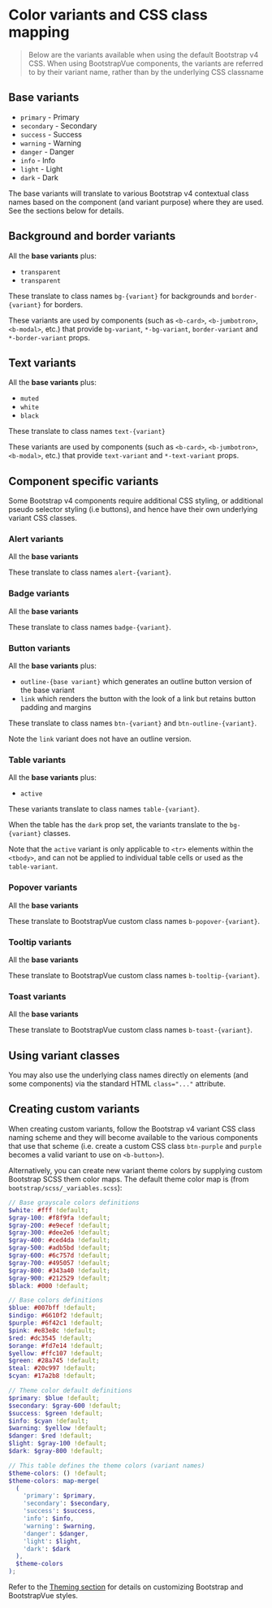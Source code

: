 # Color variants and CSS class mapping

> Below are the variants available when using the default Bootstrap v4 CSS. When using BootstrapVue
> components, the variants are referred to by their variant name, rather than by the underlying CSS
> classname

## Base variants

- `primary` - <span class="text-primary">Primary</span>
- `secondary` - <span class="text-secondary">Secondary</span>
- `success` - <span class="text-success">Success</span>
- `warning` - <span class="text-warning">Warning</span>
- `danger` - <span class="text-danger">Danger</span>
- `info` - <span class="text-info">Info</span>
- `light` - <span class="text-light">Light</span>
- `dark` - <span class="text-dark">Dark</span>

The base variants will translate to various Bootstrap v4 contextual class names based on the
component (and variant purpose) where they are used. See the sections below for details.

## Background and border variants

All the **base variants** plus:

- `transparent`
- `transparent`

These translate to class names `bg-{variant}` for backgrounds and `border-{variant}` for borders.

These variants are used by components (such as `<b-card>`, `<b-jumbotron>`, `<b-modal>`, etc.) that
provide `bg-variant`, `*-bg-variant`, `border-variant` and `*-border-variant` props.

## Text variants

All the **base variants** plus:

- `muted`
- `white`
- `black`

These translate to class names `text-{variant}`

These variants are used by components (such as `<b-card>`, `<b-jumbotron>`, `<b-modal>`, etc.) that
provide `text-variant` and `*-text-variant` props.

## Component specific variants

Some Bootstrap v4 components require additional CSS styling, or additional pseudo selector styling
(i.e buttons), and hence have their own underlying variant CSS classes.

### Alert variants

All the **base variants**

These translate to class names `alert-{variant}`.

### Badge variants

All the **base variants**

These translate to class names `badge-{variant}`.

### Button variants

All the **base variants** plus:

- `outline-{base variant}` which generates an outline button version of the base variant
- `link` which renders the button with the look of a link but retains button padding and margins

These translate to class names `btn-{variant}` and `btn-outline-{variant}`.

Note the `link` variant does not have an outline version.

### Table variants

All the **base variants** plus:

- `active`

These variants translate to class names `table-{variant}`.

When the table has the `dark` prop set, the variants translate to the `bg-{variant}` classes.

Note that the `active` variant is only applicable to `<tr>` elements within the `<tbody>`, and can
not be applied to individual table cells or used as the `table-variant`.

### Popover variants

All the **base variants**

These translate to BootstrapVue custom class names `b-popover-{variant}`.

### Tooltip variants

All the **base variants**

These translate to BootstrapVue custom class names `b-tooltip-{variant}`.

### Toast variants

All the **base variants**

These translate to BootstrapVue custom class names `b-toast-{variant}`.

## Using variant classes

You may also use the underlying class names directly on elements (and some components) via the
standard HTML `class="..."` attribute.

## Creating custom variants

When creating custom variants, follow the Bootstrap v4 variant CSS class naming scheme and they will
become available to the various components that use that scheme (i.e. create a custom CSS class
`btn-purple` and `purple` becomes a valid variant to use on `<b-button>`).

Alternatively, you can create new variant theme colors by supplying custom Bootstrap SCSS them color
maps. The default theme color map is (from `bootstrap/scss/_variables.scss`):

```scss
// Base grayscale colors definitions
$white: #fff !default;
$gray-100: #f8f9fa !default;
$gray-200: #e9ecef !default;
$gray-300: #dee2e6 !default;
$gray-400: #ced4da !default;
$gray-500: #adb5bd !default;
$gray-600: #6c757d !default;
$gray-700: #495057 !default;
$gray-800: #343a40 !default;
$gray-900: #212529 !default;
$black: #000 !default;

// Base colors definitions
$blue: #007bff !default;
$indigo: #6610f2 !default;
$purple: #6f42c1 !default;
$pink: #e83e8c !default;
$red: #dc3545 !default;
$orange: #fd7e14 !default;
$yellow: #ffc107 !default;
$green: #28a745 !default;
$teal: #20c997 !default;
$cyan: #17a2b8 !default;

// Theme color default definitions
$primary: $blue !default;
$secondary: $gray-600 !default;
$success: $green !default;
$info: $cyan !default;
$warning: $yellow !default;
$danger: $red !default;
$light: $gray-100 !default;
$dark: $gray-800 !default;

// This table defines the theme colors (variant names)
$theme-colors: () !default;
$theme-colors: map-merge(
  (
    'primary': $primary,
    'secondary': $secondary,
    'success': $success,
    'info': $info,
    'warning': $warning,
    'danger': $danger,
    'light': $light,
    'dark': $dark
  ),
  $theme-colors
);
```

Refer to the [Theming section](/docs/reference/theming) for details on customizing Bootstrap and
BootstrapVue styles.

